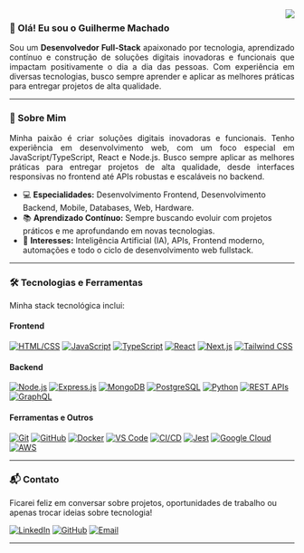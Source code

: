 <img align="right" src="https://github-readme-stats.vercel.app/api?username=gui1416&show_icons=true&title_color=783c00&text_color=af552e&icon_color=783c00&bg_color=f8efd4&include_all_commits=true&count_private=true">

### 👋 Olá! Eu sou o Guilherme Machado

<p align="justify">
Sou um <strong>Desenvolvedor Full-Stack</strong> apaixonado por tecnologia, aprendizado contínuo e construção de soluções digitais inovadoras e funcionais que impactam positivamente o dia a dia das pessoas. Com experiência em diversas tecnologias, busco sempre aprender e aplicar as melhores práticas para entregar projetos de alta qualidade.
</p>

---

### 🚀 Sobre Mim

<p align="justify">
Minha paixão é criar soluções digitais inovadoras e funcionais. Tenho experiência em desenvolvimento web, com um foco especial em JavaScript/TypeScript, React e Node.js. Busco sempre aplicar as melhores práticas para entregar projetos de alta qualidade, desde interfaces responsivas no frontend até APIs robustas e escaláveis no backend.
</p>

- 💻 **Especialidades:** Desenvolvimento Frontend, Desenvolvimento Backend, Mobile, Databases, Web, Hardware.
- 📚 **Aprendizado Contínuo:** Sempre buscando evoluir com projetos práticos e me aprofundando em novas tecnologias.
- 🧠 **Interesses:** Inteligência Artificial (IA), APIs, Frontend moderno, automações e todo o ciclo de desenvolvimento web fullstack.

---

### 🛠️ Tecnologias e Ferramentas

Minha stack tecnológica inclui:

#### Frontend
[![HTML/CSS](https://img.shields.io/badge/-HTML%2FCSS-E34F26?style=for-the-badge&logo=html5&logoColor=fff)](https://developer.mozilla.org/pt-BR/docs/Web/HTML)
[![JavaScript](https://img.shields.io/badge/-JavaScript-F7DF1E?style=for-the-badge&logo=javascript&logoColor=000)](https://developer.mozilla.org/pt-BR/docs/Web/JavaScript)
[![TypeScript](https://img.shields.io/badge/-TypeScript-3178C6?style=for-the-badge&logo=typescript&logoColor=fff)](https://www.typescriptlang.org/docs/)
[![React](https://img.shields.io/badge/-React-61DAFB?style=for-the-badge&logo=react&logoColor=000)](https://react.dev/)
[![Next.js](https://img.shields.io/badge/-Next.js-000000?style=for-the-badge&logo=next.js&logoColor=fff)](https://nextjs.org/)
[![Tailwind CSS](https://img.shields.io/badge/-TailwindCSS-06B6D4?style=for-the-badge&logo=tailwindcss&logoColor=fff)](https://tailwindcss.com/)

#### Backend
[![Node.js](https://img.shields.io/badge/-Node.js-339933?style=for-the-badge&logo=node.js&logoColor=fff)](https://nodejs.org/)
[![Express.js](https://img.shields.io/badge/-Express.js-000000?style=for-the-badge&logo=express&logoColor=fff)](https://expressjs.com/)
[![MongoDB](https://img.shields.io/badge/-MongoDB-47A248?style=for-the-badge&logo=mongodb&logoColor=fff)](https://www.mongodb.com/)
[![PostgreSQL](https://img.shields.io/badge/-PostgreSQL-336791?style=for-the-badge&logo=postgresql&logoColor=fff)](https://www.postgresql.org/)
[![Python](https://img.shields.io/badge/-Python-3776AB?style=for-the-badge&logo=python&logoColor=fff)](https://www.python.org/)
[![REST APIs](https://img.shields.io/badge/-REST_APIs-007ACC?style=for-the-badge&logo=rest&logoColor=fff)](https://en.wikipedia.org/wiki/Representational_state_transfer)
[![GraphQL](https://img.shields.io/badge/-GraphQL-E10098?style=for-the-badge&logo=graphql&logoColor=fff)](https://graphql.org/)

#### Ferramentas e Outros
[![Git](https://img.shields.io/badge/-Git-F05032?style=for-the-badge&logo=git&logoColor=fff)](https://git-scm.com/)
[![GitHub](https://img.shields.io/badge/-GitHub-181717?style=for-the-badge&logo=github&logoColor=fff)](https://github.com/gui1416)
[![Docker](https://img.shields.io/badge/-Docker-2496ED?style=for-the-badge&logo=docker&logoColor=fff)](https://www.docker.com/)
[![VS Code](https://img.shields.io/badge/-VSCode-007ACC?style=for-the-badge&logo=visual-studio-code&logoColor=fff)](https://code.visualstudio.com/)
[![CI/CD](https://img.shields.io/badge/-CI%2FCD-F05032?style=for-the-badge&logo=gitlab&logoColor=fff)](https://about.gitlab.com/topics/ci-cd/)
[![Jest](https://img.shields.io/badge/-Jest-C21325?style=for-the-badge&logo=jest&logoColor=fff)](https://jestjs.io/)
[![Google Cloud](https://img.shields.io/badge/-Google_Cloud-4285F4?style=for-the-badge&logo=google-cloud&logoColor=fff)](https://cloud.google.com/)
[![AWS](https://img.shields.io/badge/-AWS-232F3E?style=for-the-badge&logo=amazon-aws&logoColor=fff)](https://aws.amazon.com/)

---

### 📬 Contato

Ficarei feliz em conversar sobre projetos, oportunidades de trabalho ou apenas trocar ideias sobre tecnologia!

[![LinkedIn](https://img.shields.io/badge/-LinkedIn-0A66C2?style=flat&logo=linkedin&logoColor=white)](https://www.linkedin.com/in/guilherme-rabelo-3aa160294/)
[![GitHub](https://img.shields.io/badge/-GitHub-000?style=flat&logo=github&logoColor=white)](https://github.com/gui1416)
[![Email](https://img.shields.io/badge/-Email-D14836?style=flat&logo=gmail&logoColor=white)](mailto:guirmdev@gmail.com)


---
